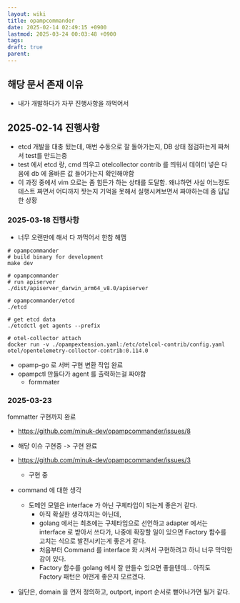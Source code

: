 ```yaml
---
layout: wiki
title: opampcommander
date: 2025-02-14 02:49:15 +0900
lastmod: 2025-03-24 00:03:48 +0900
tags: 
draft: true
parent: 
---
```

## 해당 문서 존재 이유
- 내가 개발하다가 자꾸 진행사항을 까먹어서

## 2025-02-14 진행사항
- etcd 개발을 대충 됬는데, 매번 수동으로 잘 돌아가는지, DB 상태 점검하는게 짜쳐서 test를 만드는중
- test 에서 etcd 랑, cmd 띄우고 otelcollector contrib 를 띄워서 데이터 넣은 다음에 db 에 올바른 값 들어가는지 확인해야함
- 이 과정 중에서 vim 으로는 좀 힘든가 하는 상태를 도달함. 왜냐하면 사실 어느정도 테스트 짜면서 어디까지 짯는지 기억을 못해서 실행시켜보면서 짜야하는데 좀 답답한 상황


### 2025-03-18 진행사항
- 너무 오랜만에 해서 다 까먹어서 한참 해맴

```
# opampcommander
# build binary for development
make dev
```

```
# opampcommander
# run apiserver
./dist/apiserver_darwin_arm64_v8.0/apiserver
```

```
# opampcommander/etcd
./etcd

# get etcd data
./etcdctl get agents --prefix
```

```
# otel-collector attach
docker run -v ./opampextension.yaml:/etc/otelcol-contrib/config.yaml otel/opentelemetry-collector-contrib:0.114.0
```

- opamp-go 로 서버 구현 변환 작업 완료
- opampctl 만들다가 agent 를 출력하는걸 짜야함
	- formmater

### 2025-03-23
fommatter 구현까지 완료
- https://github.com/minuk-dev/opampcommander/issues/8
- 해당 이슈 구현중 -> 구현 완료

- https://github.com/minuk-dev/opampcommander/issues/3
	- 구현 중

- command 에 대한 생각
	- 도메인 모델은 interface 가 아닌 구체타입이 되는게 좋은거 같다.
		- 아직 확실한 생각까지는 아닌데,
		- golang 에서는 최초에는 구체타입으로 선언하고 adapter 에서는 interface 로 받아서 쓰다가, 나중에 확장할 일이 있으면 Factory 함수를 고치는 식으로 발전시키는게 좋은거 같다.
		- 처음부터 Command 를 interface 화 시켜서 구현하려고 하니 너무 막막한 감이 있다.
		- Factory 함수를 golang 에서 잘 만들수 있으면 좋을텐데... 아직도 Factory 패턴은 어떤게 좋은지 모르겠다.
- 일단은, domain 을 먼저 정의하고, outport, inport 순서로 뻗어나가면 될거 같다.